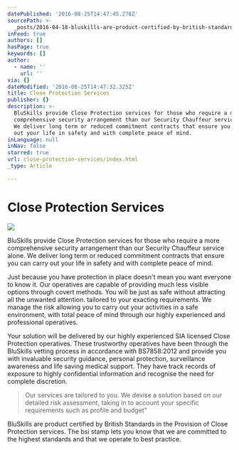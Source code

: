 ```yaml
---
datePublished: '2016-08-25T14:47:45.278Z'
sourcePath: >-
  _posts/2016-04-18-bluskills-are-product-certified-by-british-standards-in-the.md
inFeed: true
authors: []
hasPage: true
keywords: []
author:
  - name: ''
    url: ''
via: {}
dateModified: '2016-08-25T14:47:32.325Z'
title: Close Protection Services
publisher: {}
description: >-
  BluSkills provide Close Protection services for those who require a more
  comprehensive security arrangement than our Security Chauffeur service alone.
  We deliver long term or reduced commitment contracts that ensure you can carry
  out your life in safety and with complete peace of mind.
inLanguage: null
inNav: false
starred: true
url: close-protection-services/index.html
_type: Article

---
```

# Close Protection Services
![](https://s3-us-west-2.amazonaws.com/the-grid-img/p/467bf4e919cc6c3f6ce77a8dc9001c6c63a1683c.jpg)

BluSkills provide Close Protection services for those who require a more comprehensive security arrangement than our Security Chauffeur service alone. We deliver long term or reduced commitment contracts that ensure you can carry out your life in safety and with complete peace of mind.

Just because you have protection in place doesn't mean you want everyone to know it. Our operatives are capable of providing much less visible options through covert methods. You will be just as safe without attracting all the unwanted attention. tailored to your exacting requirements. We manage the risk allowing you to carry out your activities in a safe environment, with total peace of mind through our highly experienced and professional operatives.

Your solution will be delivered by our highly experienced SIA licensed Close Protection operatives. These trustworthy operatives have been through the BluSkills vetting process in accordance with BS7858:2012 and provide you with invaluable security guidance, personal protection, surveillance awareness and life saving medical support. They have track records of exposure to highly confidential information and recognise the need for complete discretion.

> Our services are tailored to you. We devise a solution based on our detailed risk assessment, taking in to account your specific requirements such as profile and budget"

BluSkills are product certified by British Standards in the Provision of Close Protection services. The bsi stamp lets you know that we are committed to the highest standards and that we operate to best practice.